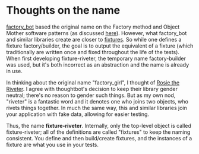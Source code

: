 # Thoughts on the name

[factory_bot][factory_bot] based the original name on the Factory method and Object
Mother software patterns (as discussed [here][factory_bot_name]). However, what
factory_bot and similar libraries create are closer to [fixtures][wiki_fixtures]. So
while one defines a fixture factory/builder, the goal is to output the equivalent of
a fixture (which traditionally are written once and fixed throughout the life of the
tests). When first developing fixture-riveter, the temporary name factory-builder was
used, but it's both incorrect as an abstraction and the name is already in use.

In thinking about the original name "factory_girl", I thought of [Rosie the
Riveter][rosie]. I agree with thoughtbot's decision to keep their library gender
neutral; there's no reason to gender such things. But as my own nod, "riveter" is
a fantastic word and it denotes one who joins two objects, who rivets things together.
In much the same way, this and similar libraries join your application with fake data,
allowing for easier testing.

Thus, the name **fixture-riveter**. Internally, only the top-level object is called
fixture-riveter; all of the definitions are called "fixtures" to keep the naming
consistent. You define and then build/create fixtures, and the instances of a fixture
are what you use in your tests.

[factory_bot]: https://github.com/thoughtbot/factory_bot/
[factory_bot_name]: https://github.com/thoughtbot/factory_bot/blob/master/NAME.md
[wiki_fixtures]: https://en.wikipedia.org/wiki/Test_fixture
[rosie]: https://en.wikipedia.org/wiki/Rosie_the_Riveter
